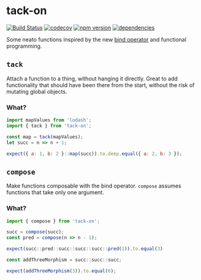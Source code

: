 # tack-on
[![Build Status](https://travis-ci.org/Alex-Aralis/yank-down.svg?branch=master)](https://travis-ci.org/Alex-Aralis/yank-down) [![codecov](https://codecov.io/gh/Alex-Aralis/tack-on/branch/master/graph/badge.svg)](https://codecov.io/gh/Alex-Aralis/tack-on) [![npm version](https://badge.fury.io/js/tack-on.svg)](https://badge.fury.io/js/tack-on) [![dependencies](https://david-dm.org/alex-aralis/tack-on.svg)](https://www.npmjs.com/package/tack-on)


Some neato functions inspired by the new [bind operator](https://babeljs.io/docs/plugins/transform-function-bind/) and functional programming.

## `tack`
Attach a function to a thing, without hanging it directly.  Great to add functionality that should have been there from the start, without the risk of mutating global objects.

### What?

```javascript
import mapValues from 'lodash';
import { tack } from 'tack-on';

const map = tack(mapValues);
let succ = n => n + 1;

expect({ a: 1, b: 2 }::map(succ)).to.deep.equal({ a: 2, b: 3 });
```

## `compose`
Make functions composable with the bind operator.  `compose` assumes functions that take only one argument.

### What?

```javascript
import { compose } from 'tack-on';

succ = compose(succ);
const pred = compose(n => n - 1);

expect(succ::pred::succ::succ::succ::pred(1)).to.equal(3)

const addThreeMorphism = succ::succ::succ;

expect(addThreeMorphism(3)).to.equal(6);
```
